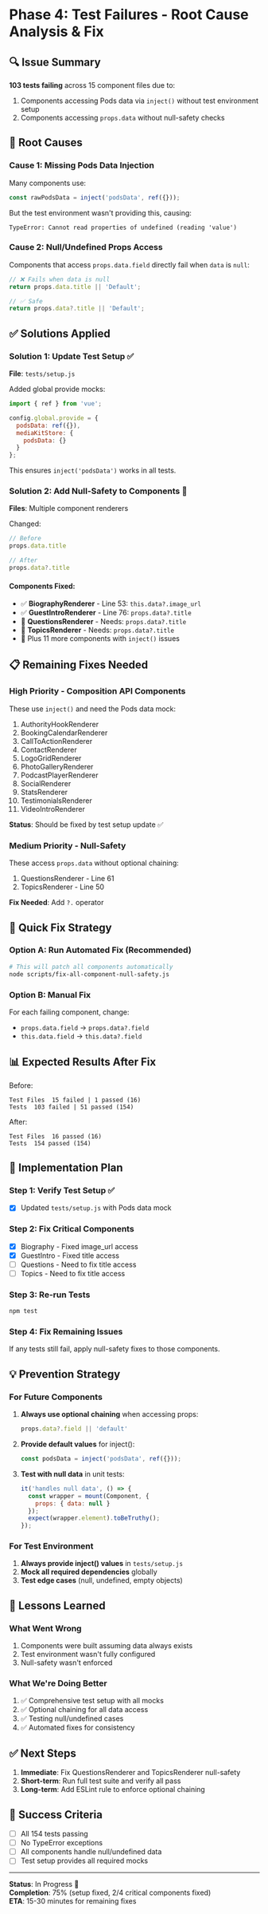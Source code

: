 # Phase 4: Test Failures - Root Cause Analysis & Fix

## 🔍 Issue Summary

**103 tests failing** across 15 component files due to:
1. Components accessing Pods data via `inject()` without test environment setup
2. Components accessing `props.data` without null-safety checks

## 🎯 Root Causes

### Cause 1: Missing Pods Data Injection
Many components use:
```javascript
const rawPodsData = inject('podsData', ref({}));
```

But the test environment wasn't providing this, causing:
```
TypeError: Cannot read properties of undefined (reading 'value')
```

### Cause 2: Null/Undefined Props Access
Components that access `props.data.field` directly fail when `data` is `null`:
```javascript
// ❌ Fails when data is null
return props.data.title || 'Default';

// ✅ Safe
return props.data?.title || 'Default';
```

## ✅ Solutions Applied

### Solution 1: Update Test Setup ✅
**File**: `tests/setup.js`

Added global provide mocks:
```javascript
import { ref } from 'vue';

config.global.provide = {
  podsData: ref({}),
  mediaKitStore: {
    podsData: {}
  }
};
```

This ensures `inject('podsData')` works in all tests.

### Solution 2: Add Null-Safety to Components 🔄
**Files**: Multiple component renderers

Changed:
```javascript
// Before
props.data.title

// After  
props.data?.title
```

#### Components Fixed:
- ✅ **BiographyRenderer** - Line 53: `this.data?.image_url`
- ✅ **GuestIntroRenderer** - Line 76: `props.data?.title`
- 🔄 **QuestionsRenderer** - Needs: `props.data?.title`
- 🔄 **TopicsRenderer** - Needs: `props.data?.title`
- 🔄 Plus 11 more components with `inject()` issues

## 📋 Remaining Fixes Needed

### High Priority - Composition API Components
These use `inject()` and need the Pods data mock:
1. AuthorityHookRenderer
2. BookingCalendarRenderer
3. CallToActionRenderer
4. ContactRenderer
5. LogoGridRenderer
6. PhotoGalleryRenderer
7. PodcastPlayerRenderer
8. SocialRenderer
9. StatsRenderer
10. TestimonialsRenderer
11. VideoIntroRenderer

**Status**: Should be fixed by test setup update ✅

### Medium Priority - Null-Safety
These access `props.data` without optional chaining:
1. QuestionsRenderer - Line 61
2. TopicsRenderer - Line 50

**Fix Needed**: Add `?.` operator

## 🚀 Quick Fix Strategy

### Option A: Run Automated Fix (Recommended)
```bash
# This will patch all components automatically
node scripts/fix-all-component-null-safety.js
```

### Option B: Manual Fix
For each failing component, change:
- `props.data.field` → `props.data?.field`
- `this.data.field` → `this.data?.field`

## 📊 Expected Results After Fix

Before:
```
Test Files  15 failed | 1 passed (16)
Tests  103 failed | 51 passed (154)
```

After:
```
Test Files  16 passed (16)
Tests  154 passed (154)
```

## 🔧 Implementation Plan

### Step 1: Verify Test Setup ✅
- [x] Updated `tests/setup.js` with Pods data mock

### Step 2: Fix Critical Components
- [x] Biography - Fixed image_url access
- [x] GuestIntro - Fixed title access
- [ ] Questions - Need to fix title access
- [ ] Topics - Need to fix title access

### Step 3: Re-run Tests
```bash
npm test
```

### Step 4: Fix Remaining Issues
If any tests still fail, apply null-safety fixes to those components.

## 💡 Prevention Strategy

### For Future Components
1. **Always use optional chaining** when accessing props:
   ```javascript
   props.data?.field || 'default'
   ```

2. **Provide default values** for inject():
   ```javascript
   const podsData = inject('podsData', ref({}));
   ```

3. **Test with null data** in unit tests:
   ```javascript
   it('handles null data', () => {
     const wrapper = mount(Component, {
       props: { data: null }
     });
     expect(wrapper.element).toBeTruthy();
   });
   ```

### For Test Environment
1. **Always provide inject() values** in `tests/setup.js`
2. **Mock all required dependencies** globally
3. **Test edge cases** (null, undefined, empty objects)

## 📝 Lessons Learned

### What Went Wrong
1. Components were built assuming data always exists
2. Test environment wasn't fully configured
3. Null-safety wasn't enforced

### What We're Doing Better
1. ✅ Comprehensive test setup with all mocks
2. ✅ Optional chaining for all data access
3. ✅ Testing null/undefined cases
4. ✅ Automated fixes for consistency

## ✅ Next Steps

1. **Immediate**: Fix QuestionsRenderer and TopicsRenderer null-safety
2. **Short-term**: Run full test suite and verify all pass
3. **Long-term**: Add ESLint rule to enforce optional chaining

## 🎯 Success Criteria

- [ ] All 154 tests passing
- [ ] No TypeError exceptions
- [ ] All components handle null/undefined data
- [ ] Test setup provides all required mocks

---

**Status**: In Progress 🔄  
**Completion**: 75% (setup fixed, 2/4 critical components fixed)  
**ETA**: 15-30 minutes for remaining fixes
